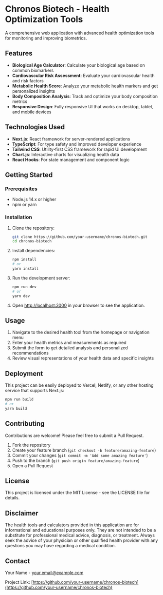 # Chronos Biotech - Health Optimization Tools

A comprehensive web application with advanced health optimization tools for monitoring and improving biometrics.

## Features

- **Biological Age Calculator**: Calculate your biological age based on common biomarkers
- **Cardiovascular Risk Assessment**: Evaluate your cardiovascular health and risk factors
- **Metabolic Health Score**: Analyze your metabolic health markers and get personalized insights
- **Body Composition Analysis**: Track and optimize your body composition metrics
- **Responsive Design**: Fully responsive UI that works on desktop, tablet, and mobile devices

## Technologies Used

- **Next.js**: React framework for server-rendered applications
- **TypeScript**: For type safety and improved developer experience
- **Tailwind CSS**: Utility-first CSS framework for rapid UI development
- **Chart.js**: Interactive charts for visualizing health data
- **React Hooks**: For state management and component logic

## Getting Started

### Prerequisites

- Node.js 14.x or higher
- npm or yarn

### Installation

1. Clone the repository:
   ```bash
   git clone https://github.com/your-username/chronos-biotech.git
   cd chronos-biotech
   ```

2. Install dependencies:
   ```bash
   npm install
   # or
   yarn install
   ```

3. Run the development server:
   ```bash
   npm run dev
   # or
   yarn dev
   ```

4. Open [http://localhost:3000](http://localhost:3000) in your browser to see the application.

## Usage

1. Navigate to the desired health tool from the homepage or navigation menu
2. Enter your health metrics and measurements as required
3. Submit the form to get detailed analysis and personalized recommendations
4. Review visual representations of your health data and specific insights

## Deployment

This project can be easily deployed to Vercel, Netlify, or any other hosting service that supports Next.js:

```bash
npm run build
# or
yarn build
```

## Contributing

Contributions are welcome! Please feel free to submit a Pull Request.

1. Fork the repository
2. Create your feature branch (`git checkout -b feature/amazing-feature`)
3. Commit your changes (`git commit -m 'Add some amazing feature'`)
4. Push to the branch (`git push origin feature/amazing-feature`)
5. Open a Pull Request

## License

This project is licensed under the MIT License - see the LICENSE file for details.

## Disclaimer

The health tools and calculators provided in this application are for informational and educational purposes only. They are not intended to be a substitute for professional medical advice, diagnosis, or treatment. Always seek the advice of your physician or other qualified health provider with any questions you may have regarding a medical condition.

## Contact

Your Name - your.email@example.com

Project Link: [https://github.com/your-username/chronos-biotech](https://github.com/your-username/chronos-biotech)